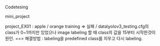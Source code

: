 Codetesing

mini_project

project_EX01 : apple / orange training
=> 실패 / data\yolov3_testing.cfg의 class가 0~1까지만 있었으나 image labeling 할 때 class의 값을 15부터 시작한것이 원인.
==> 해결방법 : labeling을 predefined class를 지우고 다시 labeling.
